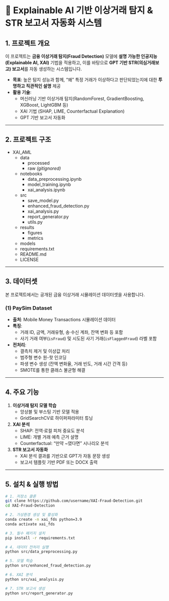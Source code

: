 # 📄 Explainable AI 기반 이상거래 탐지 & STR 보고서 자동화 시스템

## 1. 프로젝트 개요

이 프로젝트는 **금융 이상거래 탐지(Fraud Detection)** 모델에 **설명 가능한 인공지능(Explainable AI, XAI)** 기법을 적용하고, 이를 바탕으로 **GPT 기반 STR(의심거래보고) 보고서**를 자동 생성하는 시스템입니다.

- **목표**: 높은 탐지 성능과 함께, “왜” 특정 거래가 이상하다고 판단되었는지에 대한 **투명하고 직관적인 설명** 제공
- **활용 기술**:
  - 머신러닝 기반 이상거래 탐지(RandomForest, GradientBoosting, XGBoost, LightGBM 등)
  - XAI 기법 (SHAP, LIME, Counterfactual Explanation)
  - GPT 기반 보고서 자동화

---

## 2. 프로젝트 구조

- XAI_AML
  - data
    - processed
    - raw *(gitignored)*
  - notebooks
    - data_preprocessing.ipynb
    - model_training.ipynb
    - xai_analysis.ipynb
  - src
    - save_model.py
    - enhanced_fraud_detection.py
    - xai_analysis.py
    - report_generator.py
    - utils.py
  - results
    - figures
    - metrics
  - models
  - requirements.txt
  - README.md
  - LICENSE


---

## 3. 데이터셋

본 프로젝트에서는 공개된 금융 이상거래 시뮬레이션 데이터셋을 사용합니다.

### (1) PaySim Dataset

- **출처**: Mobile Money Transactions 시뮬레이션 데이터
- **특징**:
  - 거래 ID, 금액, 거래유형, 송·수신 계좌, 잔액 변화 등 포함
  - 사기 거래 여부(`isFraud`) 및 시도된 사기 거래(`isFlaggedFraud`) 라벨 포함
- **전처리**:
  - 결측치 제거 및 이상값 처리
  - 범주형 변수 원-핫 인코딩
  - 파생 변수 생성 (잔액 변화율, 거래 빈도, 거래 시간 간격 등)
  - SMOTE를 통한 클래스 불균형 해결

---

## 4. 주요 기능

1. **이상거래 탐지 모델 학습**
   - 앙상블 및 부스팅 기반 모델 적용
   - GridSearchCV로 하이퍼파라미터 튜닝
2. **XAI 분석**
   - SHAP: 전역·로컬 피처 중요도 분석
   - LIME: 개별 거래 예측 근거 설명
   - Counterfactual: “만약 ~였다면” 시나리오 분석
3. **STR 보고서 자동화**
   - XAI 분석 결과를 기반으로 GPT가 자동 문장 생성
   - 보고서 템플릿 기반 PDF 또는 DOCX 출력

---

## 5. 설치 & 실행 방법

```bash
# 1. 저장소 클론
git clone https://github.com/username/XAI-Fraud-Detection.git
cd XAI-Fraud-Detection

# 2. 가상환경 생성 및 활성화
conda create -n xai_fds python=3.9
conda activate xai_fds

# 3. 필수 패키지 설치
pip install -r requirements.txt

# 4. 데이터 전처리 실행
python src/data_preprocessing.py

# 5. 모델 학습
python src/enhanced_fraud_detection.py

# 6. XAI 분석
python src/xai_analysis.py

# 7. STR 보고서 생성
python src/report_generator.py
```
